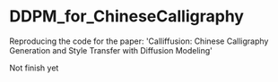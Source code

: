 # DDPM_for_ChineseCalligraphy
Reproducing the code for the paper: 'Calliffusion: Chinese Calligraphy Generation and Style Transfer with Diffusion Modeling'

Not finish yet
